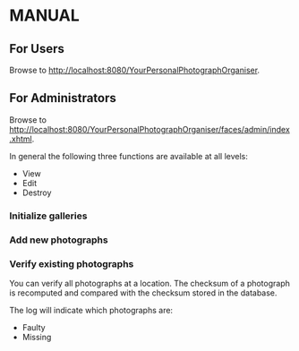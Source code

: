 
# MANUAL

## For Users

Browse to [http://localhost:8080/YourPersonalPhotographOrganiser](http://localhost:8080/YourPersonalPhotographOrganiser).

## For Administrators

Browse to [http://localhost:8080/YourPersonalPhotographOrganiser/faces/admin/index.xhtml](http://localhost:8080/YourPersonalPhotographOrganiser/faces/admin/index.xhtml).

In general the following three functions are available at all levels:
* View
* Edit
* Destroy
 
### Initialize galleries

### Add new photographs

### Verify existing photographs

You can verify all photographs at a location. The checksum of a photograph is recomputed and compared with the checksum stored in the database.

The log will indicate which photographs are:
* Faulty
* Missing
